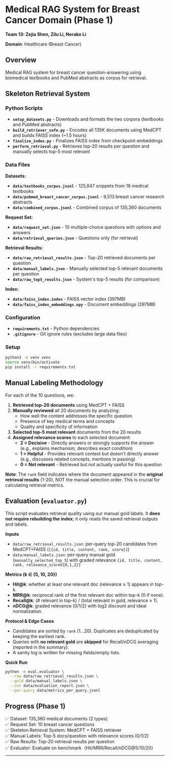 # Medical RAG System for Breast Cancer Domain (Phase 1)

**Team 13: Zejia Shen, Zilu Li, Nerako Li**

**Domain**: Healthcare (Breast Cancer)

## Overview

Medical RAG system for breast cancer question-answering using biomedical textbooks and PubMed abstracts as corpus for retrieval.

## Skeleton Retrieval System

### Python Scripts

- **`setup_datasets.py`** - Downloads and formats the two corpora (textbooks and PubMed abstracts)
- **`build_retriever_safe.py`** - Encodes all 135K documents using MedCPT and builds FAISS index (~1.5 hours)
- **`finalize_index.py`** - Finalizes FAISS index from checkpoint embeddings
- **`perform_retrieval.py`** - Retrieves top-20 results per question and manually selects top-5 most relevant

### Data Files

**Datasets:**
- **`data/textbooks_corpus.jsonl`** - 125,847 snippets from 18 medical textbooks
- **`data/pubmed_breast_cancer_corpus.jsonl`** - 9,513 breast cancer research abstracts
- **`data/combined_corpus.jsonl`** - Combined corpus of 135,360 documents

**Request Set:**
- **`data/request_set.json`** - 10 multiple-choice questions with options and answers
- **`data/retrieval_queries.json`** - Questions only (for retrieval)

**Retrieval Results:**
- **`data/raw_retrieval_results.json`** - Top-20 retrieved documents per question
- **`data/manual_labels.json`** - Manually selected top-5 relevant documents per question
- **`data/raw_top5_results.json`** - System's top-5 results (for comparison)

**Index:**
- **`data/faiss_index.index`** - FAISS vector index (397MB)
- **`data/faiss_index_embeddings.npy`** - Document embeddings (397MB)

### Configuration

- **`requirements.txt`** - Python dependencies
- **`.gitignore`** - Git ignore rules (excludes large data files)

### Setup

```bash
python3 -m venv venv
source venv/bin/activate
pip install -r requirements.txt
```

## Manual Labeling Methodology

For each of the 10 questions, we:

1. **Retrieved top-20 documents** using MedCPT + FAISS
2. **Manually reviewed** all 20 documents by analyzing:
   - How well the content addresses the specific question
   - Presence of key medical terms and concepts
   - Quality and specificity of information
3. **Selected top-5 most relevant** documents from the 20 results
4. **Assigned relevance scores** to each selected document:
   - **2 = Decisive** - Directly answers or strongly supports the answer (e.g., explains mechanism, describes exact condition)
   - **1 = Helpful** - Provides relevant context but doesn't directly answer (e.g., discusses related concepts, mentions in passing)
   - **0 = Not relevant** - Retrieved but not actually useful for this question

**Note**: The `rank` field indicates where the document appeared in the **original retrieval results** (1-20), NOT the manual selection order. This is crucial for calculating retrieval metrics.

## Evaluation (`evaluator.py`)

This script evaluates retrieval quality using our manual gold labels. It **does not require rebuilding the index**; it only reads the saved retrieval outputs and labels.

**Inputs**
- `data/raw_retrieval_results.json`: per-query top-20 candidates from MedCPT+FAISS (`[{id, title, content, rank, score}]`)
- `data/manual_labels.json`: per-query manual gold (`manually_selected_top_5`) with graded relevance `{id, title, content, rank, relevance_score∈{0,1,2}}`

**Metrics (k ∈ {5, 10, 20})**
- **Hit@k**: whether at least one relevant doc (relevance ≥ 1) appears in top-k.
- **MRR@k**: reciprocal rank of the first relevant doc within top-k (0 if none).
- **Recall@k**: (# relevant in top-k) / (total relevant in gold, relevance ≥ 1).
- **nDCG@k**: graded relevance (0/1/2) with log2 discount and ideal normalization.

**Protocol & Edge Cases**
- Candidates are sorted by `rank` (1…20). Duplicates are deduplicated by keeping the earliest rank.
- Queries with **no relevant gold** are **skipped** for Recall/nDCG averaging (reported in the summary).
- A sanity log is written for missing fields/empty lists.

**Quick Run**
```bash
python -m eval.evaluator \
  --raw data/raw_retrieval_results.json \
  --gold data/manual_labels.json \
  --out data/evaluation_report.json \
  --per-query data/metrics_per_query.jsonl
```

## Progress (Phase 1)

✅ Dataset: 135,360 medical documents (2 types)  
✅ Request Set: 10 breast cancer questions  
✅ Skeleton Retrieval System: MedCPT + FAISS retriever  
✅ Manual Labels: Top-5 docs/question with relevance scores (0/1/2)  
✅ Raw Results: Top-20 retrieval results per question  
✅ Evaluator: Evaluate on benchmark（Hit/MRR/Recall/nDCG@5/10/20）

---
